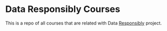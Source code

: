 # Data Responsibly Courses

This is a repo of all courses that are related with Data [Responsibly](https://dataresponsibly.github.io) project.
